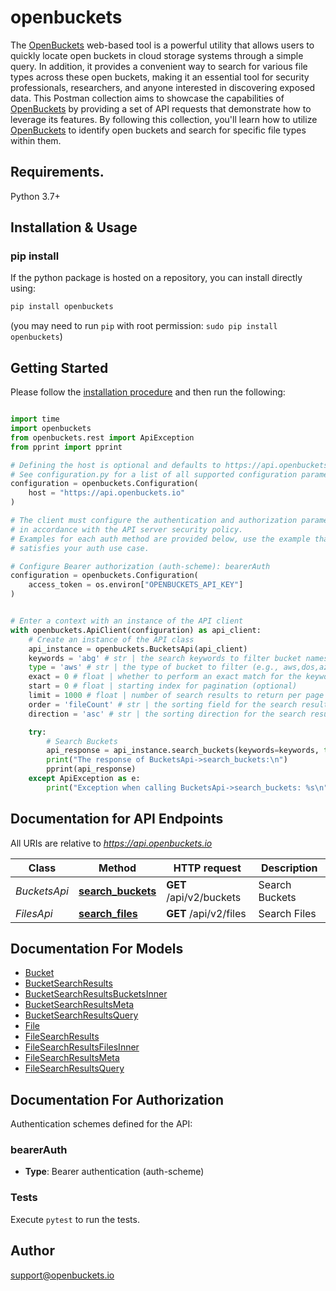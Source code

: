 # openbuckets
The [OpenBuckets](https://openbuckets.io) web-based tool is a powerful utility that allows users to quickly locate open buckets in cloud storage systems through a simple query. In addition, it provides a convenient way to search for various file types across these open buckets, making it an essential tool for security professionals, researchers, and anyone interested in discovering exposed data.
This Postman collection aims to showcase the capabilities of [OpenBuckets](https://openbuckets.io) by providing a set of API requests that demonstrate how to leverage its features. By following this collection, you'll learn how to utilize [OpenBuckets](https://openbuckets.io) to identify open buckets and search for specific file types within them.

## Requirements.

Python 3.7+

## Installation & Usage
### pip install

If the python package is hosted on a repository, you can install directly using:

```sh
pip install openbuckets
```
(you may need to run `pip` with root permission: `sudo pip install openbuckets`)

## Getting Started

Please follow the [installation procedure](#installation--usage) and then run the following:

```python

import time
import openbuckets
from openbuckets.rest import ApiException
from pprint import pprint

# Defining the host is optional and defaults to https://api.openbuckets.io
# See configuration.py for a list of all supported configuration parameters.
configuration = openbuckets.Configuration(
    host = "https://api.openbuckets.io"
)

# The client must configure the authentication and authorization parameters
# in accordance with the API server security policy.
# Examples for each auth method are provided below, use the example that
# satisfies your auth use case.

# Configure Bearer authorization (auth-scheme): bearerAuth
configuration = openbuckets.Configuration(
    access_token = os.environ["OPENBUCKETS_API_KEY"]
)


# Enter a context with an instance of the API client
with openbuckets.ApiClient(configuration) as api_client:
    # Create an instance of the API class
    api_instance = openbuckets.BucketsApi(api_client)
    keywords = 'abg' # str | the search keywords to filter bucket names (e.g., \"abg\") (optional)
    type = 'aws' # str | the type of bucket to filter (e.g., aws,dos,azure,gcp) (optional)
    exact = 0 # float | whether to perform an exact match for the keywords (0 for false, 1 for true) (optional)
    start = 0 # float | starting index for pagination (optional)
    limit = 1000 # float | number of search results to return per page (optional)
    order = 'fileCount' # str | the sorting field for the search results (e.g., \"fileCount\" for sorting by file count) (optional)
    direction = 'asc' # str | the sorting direction for the search results (e.g., \"asc\" for ascending) (optional)

    try:
        # Search Buckets
        api_response = api_instance.search_buckets(keywords=keywords, type=type, exact=exact, start=start, limit=limit, order=order, direction=direction)
        print("The response of BucketsApi->search_buckets:\n")
        pprint(api_response)
    except ApiException as e:
        print("Exception when calling BucketsApi->search_buckets: %s\n" % e)

```

## Documentation for API Endpoints

All URIs are relative to *https://api.openbuckets.io*

Class | Method | HTTP request | Description
------------ | ------------- | ------------- | -------------
*BucketsApi* | [**search_buckets**](docs/BucketsApi.md#search_buckets) | **GET** /api/v2/buckets | Search Buckets
*FilesApi* | [**search_files**](docs/FilesApi.md#search_files) | **GET** /api/v2/files | Search Files


## Documentation For Models

 - [Bucket](docs/Bucket.md)
 - [BucketSearchResults](docs/BucketSearchResults.md)
 - [BucketSearchResultsBucketsInner](docs/BucketSearchResultsBucketsInner.md)
 - [BucketSearchResultsMeta](docs/BucketSearchResultsMeta.md)
 - [BucketSearchResultsQuery](docs/BucketSearchResultsQuery.md)
 - [File](docs/File.md)
 - [FileSearchResults](docs/FileSearchResults.md)
 - [FileSearchResultsFilesInner](docs/FileSearchResultsFilesInner.md)
 - [FileSearchResultsMeta](docs/FileSearchResultsMeta.md)
 - [FileSearchResultsQuery](docs/FileSearchResultsQuery.md)


<a id="documentation-for-authorization"></a>
## Documentation For Authorization


Authentication schemes defined for the API:
<a id="bearerAuth"></a>
### bearerAuth

- **Type**: Bearer authentication (auth-scheme)

### Tests

Execute `pytest` to run the tests.


## Author

support@openbuckets.io


